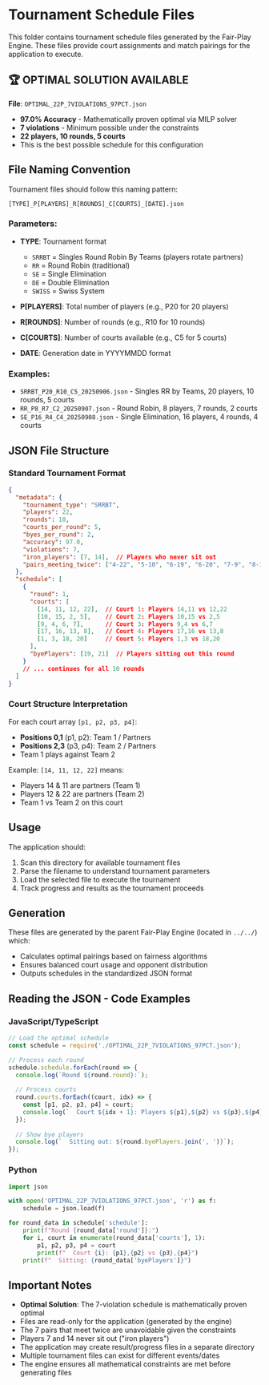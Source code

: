 # Tournament Schedule Files

This folder contains tournament schedule files generated by the Fair-Play Engine. These files provide court assignments and match pairings for the application to execute.

## 🏆 OPTIMAL SOLUTION AVAILABLE

**File**: `OPTIMAL_22P_7VIOLATIONS_97PCT.json`
- **97.0% Accuracy** - Mathematically proven optimal via MILP solver
- **7 violations** - Minimum possible under the constraints
- **22 players, 10 rounds, 5 courts**
- This is the best possible schedule for this configuration

## File Naming Convention

Tournament files should follow this naming pattern:
```
[TYPE]_P[PLAYERS]_R[ROUNDS]_C[COURTS]_[DATE].json
```

### Parameters:
- **TYPE**: Tournament format
  - `SRRBT` = Singles Round Robin By Teams (players rotate partners)
  - `RR` = Round Robin (traditional)
  - `SE` = Single Elimination
  - `DE` = Double Elimination
  - `SWISS` = Swiss System

- **P[PLAYERS]**: Total number of players (e.g., P20 for 20 players)
- **R[ROUNDS]**: Number of rounds (e.g., R10 for 10 rounds)
- **C[COURTS]**: Number of courts available (e.g., C5 for 5 courts)
- **DATE**: Generation date in YYYYMMDD format

### Examples:
- `SRRBT_P20_R10_C5_20250906.json` - Singles RR by Teams, 20 players, 10 rounds, 5 courts
- `RR_P8_R7_C2_20250907.json` - Round Robin, 8 players, 7 rounds, 2 courts
- `SE_P16_R4_C4_20250908.json` - Single Elimination, 16 players, 4 rounds, 4 courts

## JSON File Structure

### Standard Tournament Format

```json
{
  "metadata": {
    "tournament_type": "SRRBT",
    "players": 22,
    "rounds": 10,
    "courts_per_round": 5,
    "byes_per_round": 2,
    "accuracy": 97.0,
    "violations": 7,
    "iron_players": [7, 14],  // Players who never sit out
    "pairs_meeting_twice": ["4-22", "5-10", "6-19", "6-20", "7-9", "8-13", "14-16"]
  },
  "schedule": [
    {
      "round": 1,
      "courts": [
        [14, 11, 12, 22],  // Court 1: Players 14,11 vs 12,22
        [10, 15, 2, 5],    // Court 2: Players 10,15 vs 2,5
        [9, 4, 6, 7],      // Court 3: Players 9,4 vs 6,7
        [17, 16, 13, 8],   // Court 4: Players 17,16 vs 13,8
        [1, 3, 18, 20]     // Court 5: Players 1,3 vs 18,20
      ],
      "byePlayers": [19, 21]  // Players sitting out this round
    }
    // ... continues for all 10 rounds
  ]
}
```

### Court Structure Interpretation

For each court array `[p1, p2, p3, p4]`:
- **Positions 0,1** (p1, p2): Team 1 / Partners
- **Positions 2,3** (p3, p4): Team 2 / Partners
- Team 1 plays against Team 2

Example: `[14, 11, 12, 22]` means:
- Players 14 & 11 are partners (Team 1)
- Players 12 & 22 are partners (Team 2)
- Team 1 vs Team 2 on this court

## Usage

The application should:
1. Scan this directory for available tournament files
2. Parse the filename to understand tournament parameters
3. Load the selected file to execute the tournament
4. Track progress and results as the tournament proceeds

## Generation

These files are generated by the parent Fair-Play Engine (located in `../../`) which:
- Calculates optimal pairings based on fairness algorithms
- Ensures balanced court usage and opponent distribution
- Outputs schedules in the standardized JSON format

## Reading the JSON - Code Examples

### JavaScript/TypeScript
```javascript
// Load the optimal schedule
const schedule = require('./OPTIMAL_22P_7VIOLATIONS_97PCT.json');

// Process each round
schedule.schedule.forEach(round => {
  console.log(`Round ${round.round}:`);
  
  // Process courts
  round.courts.forEach((court, idx) => {
    const [p1, p2, p3, p4] = court;
    console.log(`  Court ${idx + 1}: Players ${p1},${p2} vs ${p3},${p4}`);
  });
  
  // Show bye players
  console.log(`  Sitting out: ${round.byePlayers.join(', ')}`);
});
```

### Python
```python
import json

with open('OPTIMAL_22P_7VIOLATIONS_97PCT.json', 'r') as f:
    schedule = json.load(f)

for round_data in schedule['schedule']:
    print(f"Round {round_data['round']}:")
    for i, court in enumerate(round_data['courts'], 1):
        p1, p2, p3, p4 = court
        print(f"  Court {i}: {p1},{p2} vs {p3},{p4}")
    print(f"  Sitting: {round_data['byePlayers']}")
```

## Important Notes

- **Optimal Solution**: The 7-violation schedule is mathematically proven optimal
- Files are read-only for the application (generated by the engine)
- The 7 pairs that meet twice are unavoidable given the constraints
- Players 7 and 14 never sit out ("iron players")
- The application may create result/progress files in a separate directory
- Multiple tournament files can exist for different events/dates
- The engine ensures all mathematical constraints are met before generating files